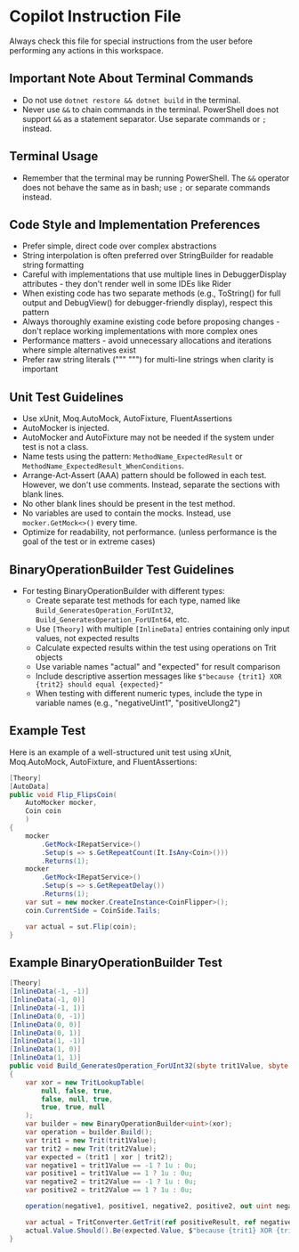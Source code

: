 # Copilot Instruction File

Always check this file for special instructions from the user before performing any actions in this workspace.

## Important Note About Terminal Commands
- Do not use `dotnet restore && dotnet build`  in the terminal.
- Never use `&&` to chain commands in the terminal. PowerShell does not support `&&` as a statement separator. Use separate commands or `;` instead.

## Terminal Usage
- Remember that the terminal may be running PowerShell. The `&&` operator does not behave the same as in bash; use `;` or separate commands instead.

## Code Style and Implementation Preferences
- Prefer simple, direct code over complex abstractions
- String interpolation is often preferred over StringBuilder for readable string formatting
- Careful with implementations that use multiple lines in DebuggerDisplay attributes - they don't render well in some IDEs like Rider
- When existing code has two separate methods (e.g., ToString() for full output and DebugView() for debugger-friendly display), respect this pattern
- Always thoroughly examine existing code before proposing changes - don't replace working implementations with more complex ones
- Performance matters - avoid unnecessary allocations and iterations where simple alternatives exist
- Prefer raw string literals (""" """) for multi-line strings when clarity is important

## Unit Test Guidelines
- Use xUnit, Moq.AutoMock, AutoFixture, FluentAssertions
- AutoMocker is injected.
- AutoMocker and AutoFixture may not be needed if the system under test is not a class. 
- Name tests using the pattern: `MethodName_ExpectedResult` or `MethodName_ExpectedResult_WhenConditions`.
- Arrange-Act-Assert (AAA) pattern should be followed in each test. However, we don't use comments. Instead, separate the sections with blank lines.
- No other blank lines should be present in the test method.
- No variables are used to contain the mocks. Instead, use `mocker.GetMock<>()` every time.
- Optimize for readability, not performance. (unless performance is the goal of the test or in extreme cases)

## BinaryOperationBuilder Test Guidelines
- For testing BinaryOperationBuilder with different types:
  - Create separate test methods for each type, named like `Build_GeneratesOperation_ForUInt32`, `Build_GeneratesOperation_ForUInt64`, etc.
  - Use `[Theory]` with multiple `[InlineData]` entries containing only input values, not expected results
  - Calculate expected results within the test using operations on Trit objects
  - Use variable names "actual" and "expected" for result comparison
  - Include descriptive assertion messages like `$"because {trit1} XOR {trit2} should equal {expected}"`
  - When testing with different numeric types, include the type in variable names (e.g., "negativeUint1", "positiveUlong2")

## Example Test

Here is an example of a well-structured unit test using xUnit, Moq.AutoMock, AutoFixture, and FluentAssertions:

```csharp
[Theory]
[AutoData]
public void Flip_FlipsCoin(
    AutoMocker mocker,
    Coin coin
    )
{
    mocker
        .GetMock<IRepatService>()
        .Setup(s => s.GetRepeatCount(It.IsAny<Coin>()))
        .Returns(1);
    mocker
        .GetMock<IRepatService>()
        .Setup(s => s.GetRepeatDelay())
        .Returns(1);
    var sut = new mocker.CreateInstance<CoinFlipper>();
    coin.CurrentSide = CoinSide.Tails;

    var actual = sut.Flip(coin);
}
```

## Example BinaryOperationBuilder Test

```csharp
[Theory]
[InlineData(-1, -1)] 
[InlineData(-1, 0)]
[InlineData(-1, 1)]
[InlineData(0, -1)] 
[InlineData(0, 0)]
[InlineData(0, 1)] 
[InlineData(1, -1)] 
[InlineData(1, 0)]
[InlineData(1, 1)] 
public void Build_GeneratesOperation_ForUInt32(sbyte trit1Value, sbyte trit2Value)
{
    var xor = new TritLookupTable(
        null, false, true,
        false, null, true,
        true, true, null
    );
    var builder = new BinaryOperationBuilder<uint>(xor);
    var operation = builder.Build();
    var trit1 = new Trit(trit1Value);
    var trit2 = new Trit(trit2Value);
    var expected = (trit1 | xor | trit2);
    var negative1 = trit1Value == -1 ? 1u : 0u;
    var positive1 = trit1Value == 1 ? 1u : 0u;
    var negative2 = trit2Value == -1 ? 1u : 0u;
    var positive2 = trit2Value == 1 ? 1u : 0u;

    operation(negative1, positive1, negative2, positive2, out uint negativeResult, out uint positiveResult);

    var actual = TritConverter.GetTrit(ref positiveResult, ref negativeResult, 0);
    actual.Value.Should().Be(expected.Value, $"because {trit1} XOR {trit2} should equal {expected}");
}
```
